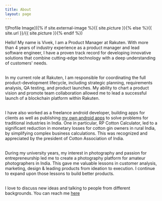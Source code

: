 ```yaml
---
title: About
layout: page
---
```

![Profile Image]({% if site.external-image %}{{ site.picture }}{% else %}{{ site.url }}/{{ site.picture }}{% endif %})


<p>Hello! My name is Vivek, I am a Product Manager at Rakuten. With more than 4 years of industry experience as a product manager and lead software engineer, I have a proven track record for developing innovative solutions that combine cutting-edge technology with a deep understanding of customers' needs.<br><br>

In my current role at Rakuten, I am responsible for coordinating the full product-development lifecycle, including strategic planning, requirements analysis, QA testing, and product launches. My ability to chart a product vision and promote team collaboration allowed me to lead a successful launch of a blockchain platform within Rakuten.<br><br>

I have also worked as a freelance android developer, building apps for clients as well as publishing <a href="https://play.google.com/store/apps/developer?id=Truecent+Technology" target="_blank"> my own android apps</a> to solve problems for traditional industries in India. One in particular, RP Cotton Calculator, led to a significant reduction in monetary losses for cotton gin owners in rural India, by simplifying complex business calculations. This was recognized and appreciated by the president of Cotton Association of India.<br><br>

During my university years, my interest in photography and passion for entrepreneurship led me to create a photography platform for amateur photographers in India. This gave me valuable lessons in customer analysis, marketing, design & leading products from ideation to execution. I continue to expand upon those lessons to build better products.<br><br>

I love to discuss new ideas and talking to people from different backgrounds.
You can reach me <a href="https://www.linkedin.com/in/vivekvikani/" target="_blank"> here </a>
</p>
<!--
<h2>WORK EXPERIENCE</h2>

<ul class="skill-list">
	<li><b>Senior Software Engineer</b>, &nbsp; <a href="https://global.rakuten.com/corp/about/" target="_blank">Rakuten</a> (Apr’ 2018 - Now)
	<br> Conceptualizing and Building horizontal products spanning multiple Fintech services using technologies like Blockchain. </li><br>
<ul>
	<li>Led feasibility testing of various Blockchain frameworks using POCs and analyzed various use cases for Fintech services</li>
	<li>Worked with the senior leadership to chart a vision for and develop a resilient blockchain based platform to gather user's transaction information from various Fintech services</li>
	<li>Determined the priorities of various stakeholders to generate formal system requirements and detailed project schedule</li>
	<li>Spearheaded  the design and development of the Blockchain network using Hyperledger Fabric framework, and deployed on Baremetal servers using Docker and Docker Swarm</li>
	<li>Managed project tasks using JIRA, responded to issues and changes, and presented a weekly progress report to the senior management</li>
	<li>Mentored and Guided 2 members to design and develop features</li>
	<li>Conducted thorough testing to improve the quality, resilience and performance using tools like Jmeter</li>
	<li>Oversaw deployment to production using Docker Swarm and Jenkins</li>
</ul><br>
-->
